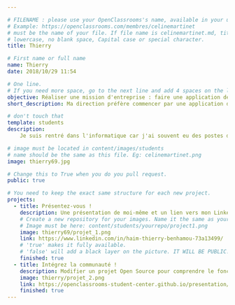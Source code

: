```yaml
---

# FILENAME : please use your OpenClassrooms's name, available in your url.
# Example: https://openclassrooms.com/membres/celinemartinet
# must be the name of your file. If file name is celinemartinet.md, title is celinemartinet.
# lowercase, no blank space, Capital case or special character.
title: Thierry

# First name or full name
name: Thierry 
date: 2018/10/29 11:54

# One line.
# If you need more space, go to the next line and add 4 spaces on the left, as in 'description'.
objective: Réaliser une mission d'entreprise : faire une application de vente sur smartphone.
short_description: Ma direction préfère commencer par une application de vente plutôt qu'un site web dans un souci de mieux fidéliser le client.

# don't touch that
template: students
description:
    Je suis rentré dans l'informatique car j'ai souvent eu des postes de marketing chez des constructeurs informatiques. L'envie du développement web a commencé à germer dans ma tête puis j'ai fait des missions de référencement pour certains clients et j'ai dû être amené à faire des sites web via des CRM. Puis j'ai été curieux à apprendre d'autres langages comme PHP et SQL Server. Maintenant place à Android !

# image must be located in content/images/students
# name should be the same as this file. Eg: celinemartinet.png
image: thierry69.jpg

# Change this to True when you do you pull request.
public: true

# You need to keep the exact same structure for each new project.
projects:
  - title: Présentez-vous !
    description: Une présentation de moi-même et un lien vers mon LinkedIn.
    # Create a new repository for your images. Name it the same as your nickname and profile picture.
    # Image must be here: content/students/yourrepo/project1.png
    image: thierry69/projet_1.png
    link: https://www.linkedin.com/in/haim-thierry-benhamou-73a13499/
    # 'true' makes it fully available.
    # 'false' will add a black layer on the picture. IT WILL BE PUBLIC!
    finished: true
  - title: Intégrez la communauté !
    description: Modifier un projet Open Source pour comprendre le fonctionnement de Git, de Github et des pull requests. 
    image: thierry/projet_2.png
    link: https://openclassrooms-student-center.github.io/presentation/students/thierry69.html
    finished: true
---
```

